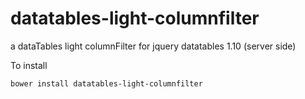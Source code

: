 # datatables-light-columnfilter
a dataTables light columnFilter for jquery datatables 1.10 (server side)

To install 
```bash
bower install datatables-light-columnfilter
```
